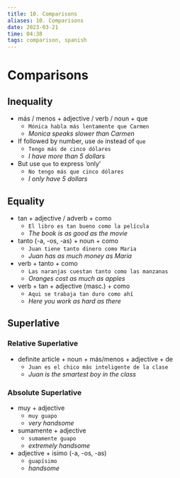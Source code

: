 ```yaml
---
title: 10. Comparisons
aliases: 10. Comparisons
date: 2023-03-21
time: 04:38
tags: comparison, spanish
---
```


# Comparisons

## Inequality

-   más / menos + adjective / verb / noun + que
    -   `Mónica habla más lentamente que Carmen`
    -   _Monica speaks slower than Carmen_
-   If followed by number, use `de` instead of `que`
    -   `Tengo más de cinco dólares`
    -   _I have more than 5 dollars_
-   But use `que` to express ‘only’
    -   `No tengo más que cinco dólares`
    -   _I only have 5 dollars_

## Equality

-   tan + adjective / adverb + como
    -   `El libro es tan bueno como la película`
    -   _The book is as good as the movie_
-   tanto (-a, -os, -as) + noun + como
    -   `Juan tiene tanto dinero como Maria`
    -   _Juan has as much money as Maria_
-   verb + tanto + como
    -   `Las naranjas cuestan tanto como las manzanas`
    -   _Oranges cost as much as apples_
-   verb + tan + adjective (masc.) + como
    -   `Aqui se trabaja tan duro como ahí`
    -   _Here you work as hard as there_

## Superlative

### Relative Superlative

-   definite article + noun + más/menos + adjective + de
    -   `Juan es el chico más inteligente de la clase`
    -   _Juan is the smartest boy in the class_

### Absolute Superlative

-   muy + adjective
    -   `muy guapo`
    -   _very handsome_
-   sumamente + adjective
    -   `sumamente guapo`
    -   _extremely handsome_
-   adjective + isimo (-a, -os, -as)
    -   `guapísimo`
    -   _handsome_
